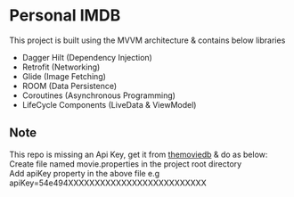 # Personal IMDB

This project is built using the MVVM architecture & contains below libraries

* Dagger Hilt (Dependency Injection)
* Retrofit (Networking)
* Glide (Image Fetching)
* ROOM (Data Persistence)
* Coroutines (Asynchronous Programming)
* LifeCycle Components (LiveData & ViewModel)

## Note
This repo is missing an Api Key, get it from [themoviedb](https://www.themoviedb.org/) & do as below:\
Create file named movie.properties in the project root directory\
Add apiKey property in the above file e.g apiKey=54e494XXXXXXXXXXXXXXXXXXXXXXXXXX

